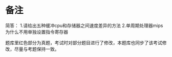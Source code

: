 # 备注
简答：
1.请给出五种缓冲cpu和存储器之间速度差异的方法
2.单周期处理器mips为什么不用单独设置指令寄存器

题库里红色部分为真题，考试时对部分题目进行了修改，本题库也同步了该考试修改，尽量与考题保持一致。